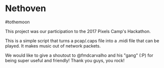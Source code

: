 # Nethoven

#tothemoon

This project was our participation to the 2017 Pixels Camp's Hackathon.


This is a simple script that turns  a pcap/.caps file into a .midi file that can be played.
It makes music out of network packets.


We would like to give a shoutout to @fmdcarvalho and his "gang" (:P) for being super useful and friendly!
Thank you guys, you rock! 
